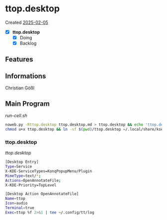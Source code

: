# ttop.desktop
Created [2025-02-05](2025-02-05)

- [x] **ttop.desktop**
    - [x] Doing
    - [x] Backlog

## Features



## Informations
 Christian Gößl
## Main Program


*run-cell.sh*
```bash
noweb.py -Rttop.desktop ttop.desktop.md > ttop.desktop && echo 'ttop.desktop' && date 
chmod u+x ttop.desktop && ln -sf $(pwd)/ttop.desktop ~/.local/share/kservices5/ServiceMenus/ttop.desktop && echo 'fertig'
```

### ttop.desktop

*ttop.desktop*
```bash
[Desktop Entry]
Type=Service
X-KDE-ServiceTypes=KonqPopupMenu/Plugin
MimeType=text/*;
Actions=OpenAnnotateFile;
X-KDE-Priority=TopLevel

[Desktop Action OpenAnnotateFile]
Name=ttop
Icon=audio
Terminal=true
Exec=ttop %f 2>&1 | tee ~/.config/tt/log
```
